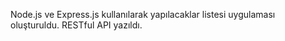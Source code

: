 Node.js ve Express.js kullanılarak yapılacaklar listesi uygulaması oluşturuldu. RESTful API yazıldı.
